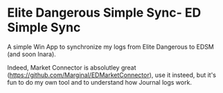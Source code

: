 # Elite Dangerous Simple Sync- ED Simple Sync

A simple Win App to synchronize my logs from Elite Dangerous to EDSM (and soon Inara).

Indeed, Market Connector is absolutley great (https://github.com/Marginal/EDMarketConnector), use it insteed, but it's fun to do my own tool and to understand how Journal logs work.
